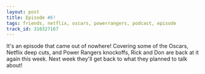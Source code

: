 ```yaml
---
layout: post
title: Episode #6!
tags: friends, netflix, oscars, powerrangers, podcast, episode
track_id: 310327167
---
```


It's an episode that came out of nowhere! Covering some of the Oscars, Netflix deep cuts, and Power Rangers knockoffs, Rick and Don are back at it again this week. Next week they'll get back to what they planned to talk about!
